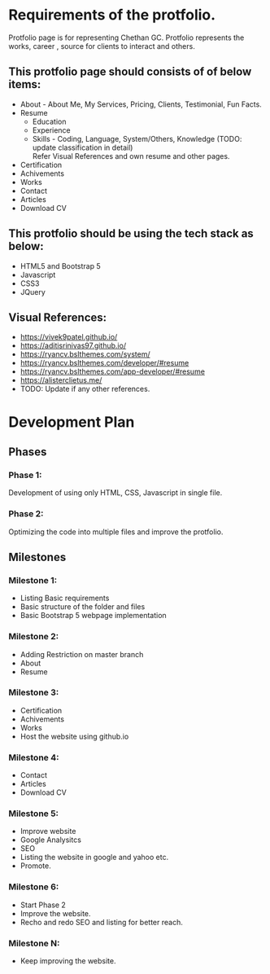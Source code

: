 # Requirements of the protfolio.
Protfolio page is for representing Chethan GC.
Protfolio represents the works, career , source for clients to interact and others.

## This protfolio page should consists of of below items:
- About - About Me, My Services, Pricing, Clients, Testimonial, Fun Facts.
- Resume
  - Education
  - Experience
  - Skills - Coding, Language, System/Others, Knowledge (TODO: update classification in detail)  
    Refer Visual References and own resume and other pages.
- Certification
- Achivements
- Works
- Contact
- Articles
- Download CV
  
## This protfolio should be using the tech stack as below:
- HTML5 and Bootstrap 5
- Javascript
- CSS3
- JQuery

## Visual References:  
- https://vivek9patel.github.io/
- https://aditisrinivas97.github.io/
- https://ryancv.bslthemes.com/system/
- https://ryancv.bslthemes.com/developer/#resume
- https://ryancv.bslthemes.com/app-developer/#resume
- https://alisterclietus.me/
- TODO: Update if any other references.

# Development Plan
## Phases
### Phase 1:  
Development of using only HTML, CSS, Javascript in single file.

### Phase 2:  
Optimizing the code into multiple files and improve the protfolio.

## Milestones
### Milestone 1:  
- Listing Basic requirements
- Basic structure of the folder and files
- Basic Bootstrap 5 webpage implementation

### Milestone 2:  
- Adding Restriction on master branch
- About 
- Resume

### Milestone 3:  
- Certification
- Achivements
- Works
- Host the website using github.io

### Milestone 4:  
- Contact
- Articles
- Download CV
  
### Milestone 5:  
- Improve website
- Google Analysitcs
- SEO
- Listing the website in google and yahoo etc.
- Promote.

### Milestone 6:  
- Start Phase 2
- Improve the website.
- Recho and redo SEO and listing for better reach.

### Milestone N:  
- Keep improving the website.